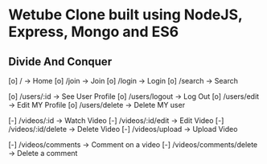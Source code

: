 # Wetube Clone built using NodeJS, Express, Mongo and ES6

## Divide And Conquer

[o] / -> Home
[o] /join -> Join
[o] /login -> Login
[o] /search -> Search

<!-- User Domain -->
[o] /users/:id -> See User Profile
[o] /users/logout -> Log Out
[o] /users/edit -> Edit MY Profile
[o] /users/delete -> Delete MY user

<!-- Video Domain -->
[-] /videos/:id -> Watch Video
[-] /videos/:id/edit -> Edit Video
[-] /videos/:id/delete -> Delete Video
[-] /videos/upload -> Upload Video


[-] /videos/comments -> Comment on a video
[-] /videos/comments/delete -> Delete a comment
